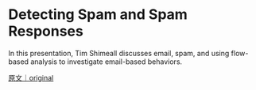 
# Detecting Spam and Spam Responses

In this presentation, Tim Shimeall discusses email, spam, and using flow-based analysis to investigate email-based behaviors.

[原文｜original](https://insights.sei.cmu.edu/library/detecting-spam-and-spam-responses/)
        